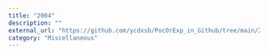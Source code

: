 ```yaml
---
title: "2004"
description: ""
external_url: "https://github.com/ycdxsb/PocOrExp_in_Github/tree/main/2004/README.md"
category: "Miscellaneous"
---
```


